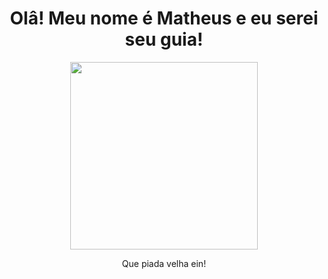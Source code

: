 <h1 align= "center"><b> Olâ! Meu nome é Matheus e eu serei seu guia! </b></h1>
<p align="center"><img src="https://i.imgur.com/mHXGkuN.jpg" width="300" height="300"></p>
<p align= "center">Que piada velha ein!</p>
<!--
**MattheusMartins/MattheusMartins** is a ✨ _special_ ✨ repository because its `README.md` (this file) appears on your GitHub profile.

Here are some ideas to get you started:

- 🔭 I’m currently working on ...
- 🌱 I’m currently learning ...
- 👯 I’m looking to collaborate on ...
- 🤔 I’m looking for help with ...
- 💬 Ask me about ...
- 📫 How to reach me: ...
- Pronouns: ...
- ⚡ Fun fact: ...
-->
